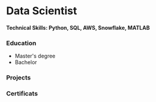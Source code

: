 # Data Scientist
#### Technical Skills: Python, SQL, AWS, Snowflake, MATLAB
### Education
- Master's degree
- Bachelor
### Projects

### Certificats

